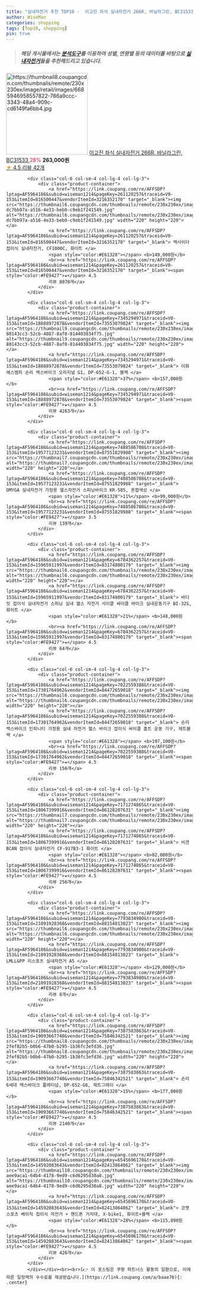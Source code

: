 ```yaml
---
title: "실내자전거 추천 TOP10 -  이고진 좌식 실내자전거 266R, 바닐라그린, BC31533 "
author: WiseMan
categories: shopping
tags: [Top10, shopping]
pin: true
---
```


> ##### 해당 게시물에서는 [**분석도구**](https://itemscout.io/)를 이용하여 **성별**, **연령별** 등의 데이터를 바탕으로 [**실내자전거**](https://link.coupang.com/a/baae76)들을 추천해드리고 있습니다.
<div class="container"><div class="row">
            <div class="col-6 col-sm-4 col-lg-4 col-lg-3">
                <div class="product-container">
                    <a href="https://link.coupang.com/re/AFFSDP?lptag=AF5964186&subid=wiseman1214&pageKey=7471278194&traceid=V0-153&itemId=19495714518&vendorItemId=86605288011" target="_blank"><img src="https://thumbnail8.coupangcdn.com/thumbnails/remote/230x230ex/image/retail/images/6685946958557822-786a9ccc-3343-48a4-909c-cd6149fa6bb4.jpg" alt="https://thumbnail8.coupangcdn.com/thumbnails/remote/230x230ex/image/retail/images/6685946958557822-786a9ccc-3343-48a4-909c-cd6149fa6bb4.jpg" width="220" height="220"></a>
                    <a href="https://link.coupang.com/re/AFFSDP?lptag=AF5964186&subid=wiseman1214&pageKey=7471278194&traceid=V0-153&itemId=19495714518&vendorItemId=86605288011" target="_blank"> 이고진 좌식 실내자전거 266R, 바닐라그린, BC31533 </a>
                    <span style="color:#E61328">28%</span> <b>263,000원</b>
                    <br><a href="https://link.coupang.com/re/AFFSDP?lptag=AF5964186&subid=wiseman1214&pageKey=7471278194&traceid=V0-153&itemId=19495714518&vendorItemId=86605288011" target="_blank"><span style="color:#FE9427">★</span> 4.5
                    리뷰 42개</a>
                </div>
            </div>
            
            <div class="col-6 col-sm-4 col-lg-4 col-lg-3">
                <div class="product-container">
                    <a href="https://link.coupang.com/re/AFFSDP?lptag=AF5964186&subid=wiseman1214&pageKey=261120257&traceid=V0-153&itemId=816500447&vendorItemId=3216352170" target="_blank"><img src="https://thumbnail6.coupangcdn.com/thumbnails/remote/230x230ex/image/retail/images/106935591724808-dc7bb97a-a516-4e33-beb0-c9eb1f241549.jpg" alt="https://thumbnail6.coupangcdn.com/thumbnails/remote/230x230ex/image/retail/images/106935591724808-dc7bb97a-a516-4e33-beb0-c9eb1f241549.jpg" width="220" height="220"></a>
                    <a href="https://link.coupang.com/re/AFFSDP?lptag=AF5964186&subid=wiseman1214&pageKey=261120257&traceid=V0-153&itemId=816500447&vendorItemId=3216352170" target="_blank"> 엑사이더 접이식 실내자전거, CF1000C, 화이트 </a>
                    <span style="color:#E61328"></span> <b>149,000원</b>
                    <br><a href="https://link.coupang.com/re/AFFSDP?lptag=AF5964186&subid=wiseman1214&pageKey=261120257&traceid=V0-153&itemId=816500447&vendorItemId=3216352170" target="_blank"><span style="color:#FE9427">★</span> 4.5
                    리뷰 8078개</a>
                </div>
            </div>
            
            <div class="col-6 col-sm-4 col-lg-4 col-lg-3">
                <div class="product-container">
                    <a href="https://link.coupang.com/re/AFFSDP?lptag=AF5964186&subid=wiseman1214&pageKey=7345294971&traceid=V0-153&itemId=18888972878&vendorItemId=73553079824" target="_blank"><img src="https://thumbnail9.coupangcdn.com/thumbnails/remote/230x230ex/image/retail/images/4952917991388665-80143cc3-52cb-4887-8af0-814403834f75.jpg" alt="https://thumbnail9.coupangcdn.com/thumbnails/remote/230x230ex/image/retail/images/4952917991388665-80143cc3-52cb-4887-8af0-814403834f75.jpg" width="220" height="220"></a>
                    <a href="https://link.coupang.com/re/AFFSDP?lptag=AF5964186&subid=wiseman1214&pageKey=7345294971&traceid=V0-153&itemId=18888972878&vendorItemId=73553079824" target="_blank"> 이화에스엠피 숀리 엑스바이크 오리지널 G1, DP-652-G-1, 블랙 </a>
                    <span style="color:#E61328">37%</span> <b>157,000원</b>
                    <br><a href="https://link.coupang.com/re/AFFSDP?lptag=AF5964186&subid=wiseman1214&pageKey=7345294971&traceid=V0-153&itemId=18888972878&vendorItemId=73553079824" target="_blank"><span style="color:#FE9427">★</span> 4.5
                    리뷰 4263개</a>
                </div>
            </div>
            
            <div class="col-6 col-sm-4 col-lg-4 col-lg-3">
                <div class="product-container">
                    <a href="https://link.coupang.com/re/AFFSDP?lptag=AF5964186&subid=wiseman1214&pageKey=7488586708&traceid=V0-153&itemId=19577123231&vendorItemId=87551829988" target="_blank"><img src="https://thumbnail7.coupangcdn.com/thumbnails/remote/230x230ex/image/vendor_inventory/a21a/7ab1548f1620451042e9b67fbfb933769426e89bf028c54fb21ca89ef463.jpg" alt="https://thumbnail7.coupangcdn.com/thumbnails/remote/230x230ex/image/vendor_inventory/a21a/7ab1548f1620451042e9b67fbfb933769426e89bf028c54fb21ca89ef463.jpg" width="220" height="220"></a>
                    <a href="https://link.coupang.com/re/AFFSDP?lptag=AF5964186&subid=wiseman1214&pageKey=7488586708&traceid=V0-153&itemId=19577123231&vendorItemId=87551829988" target="_blank"> OMYGA 실내자전거 가정용 헬스자전거 스피닝바이크 KR-585, 혼합색상 </a>
                    <span style="color:#E61328">11%</span> <b>99,000원</b>
                    <br><a href="https://link.coupang.com/re/AFFSDP?lptag=AF5964186&subid=wiseman1214&pageKey=7488586708&traceid=V0-153&itemId=19577123231&vendorItemId=87551829988" target="_blank"><span style="color:#FE9427">★</span> 3.5
                    리뷰 139개</a>
                </div>
            </div>
            
            <div class="col-6 col-sm-4 col-lg-4 col-lg-3">
                <div class="product-container">
                    <a href="https://link.coupang.com/re/AFFSDP?lptag=AF5964186&subid=wiseman1214&pageKey=6784362257&traceid=V0-153&itemId=15965911997&vendorItemId=83174800179" target="_blank"><img src="https://thumbnail6.coupangcdn.com/thumbnails/remote/230x230ex/image/vendor_inventory/00c8/f14f33cfe7d94021ecaedbe9307074348987e7d7a74038d503513b6b00b4.jpg" alt="https://thumbnail6.coupangcdn.com/thumbnails/remote/230x230ex/image/vendor_inventory/00c8/f14f33cfe7d94021ecaedbe9307074348987e7d7a74038d503513b6b00b4.jpg" width="220" height="220"></a>
                    <a href="https://link.coupang.com/re/AFFSDP?lptag=AF5964186&subid=wiseman1214&pageKey=6784362257&traceid=V0-153&itemId=15965911997&vendorItemId=83174800179" target="_blank"> 바디잇 접이식 실내자전거 스피닝 실내 헬스 자전거 사이클 싸이클 바이크 실내운동기구 BI-32S, 화이트 </a>
                    <span style="color:#E61328">21%</span> <b>148,000원</b>
                    <br><a href="https://link.coupang.com/re/AFFSDP?lptag=AF5964186&subid=wiseman1214&pageKey=6784362257&traceid=V0-153&itemId=15965911997&vendorItemId=83174800179" target="_blank"><span style="color:#FE9427">★</span> 4.5
                    리뷰 64개</a>
                </div>
            </div>
            
            <div class="col-6 col-sm-4 col-lg-4 col-lg-3">
                <div class="product-container">
                    <a href="https://link.coupang.com/re/AFFSDP?lptag=AF5964186&subid=wiseman1214&pageKey=7022559388&traceid=V0-153&itemId=17301764962&vendorItemId=84472659018" target="_blank"><img src="https://thumbnail6.coupangcdn.com/thumbnails/remote/230x230ex/image/vendor_inventory/ddbd/f33e7dd2567579339a97d19c6fe7b4897b8bee59da835eb30478a208c8da.jpg" alt="https://thumbnail6.coupangcdn.com/thumbnails/remote/230x230ex/image/vendor_inventory/ddbd/f33e7dd2567579339a97d19c6fe7b4897b8bee59da835eb30478a208c8da.jpg" width="220" height="220"></a>
                    <a href="https://link.coupang.com/re/AFFSDP?lptag=AF5964186&subid=wiseman1214&pageKey=7022559388&traceid=V0-153&itemId=17301764962&vendorItemId=84472659018" target="_blank"> 숀리 엑스바이크 인피니티 가정용 실내 자전거 헬스 바이크 접이식 싸이클 홈트 운동 기구, 제트블랙 </a>
                    <span style="color:#E61328"></span> <b>197,100원</b>
                    <br><a href="https://link.coupang.com/re/AFFSDP?lptag=AF5964186&subid=wiseman1214&pageKey=7022559388&traceid=V0-153&itemId=17301764962&vendorItemId=84472659018" target="_blank"><span style="color:#FE9427">★</span> 4.5
                    리뷰 156개</a>
                </div>
            </div>
            
            <div class="col-6 col-sm-4 col-lg-4 col-lg-3">
                <div class="product-container">
                    <a href="https://link.coupang.com/re/AFFSDP?lptag=AF5964186&subid=wiseman1214&pageKey=7171274865&traceid=V0-153&itemId=18067399916&vendorItemId=86128207631" target="_blank"><img src="https://thumbnail7.coupangcdn.com/thumbnails/remote/230x230ex/image/vendor_inventory/873d/ac6d79cea3bb5bc82aae2d1db4c032b64be84044a99a528200dc93215e00.png" alt="https://thumbnail7.coupangcdn.com/thumbnails/remote/230x230ex/image/vendor_inventory/873d/ac6d79cea3bb5bc82aae2d1db4c032b64be84044a99a528200dc93215e00.png" width="220" height="220"></a>
                    <a href="https://link.coupang.com/re/AFFSDP?lptag=AF5964186&subid=wiseman1214&pageKey=7171274865&traceid=V0-153&itemId=18067399916&vendorItemId=86128207631" target="_blank"> 비갠 BCAN 접이식 실내자전거 CF-917B3-1 화이트 </a>
                    <span style="color:#E61328"></span> <b>82,000원</b>
                    <br><a href="https://link.coupang.com/re/AFFSDP?lptag=AF5964186&subid=wiseman1214&pageKey=7171274865&traceid=V0-153&itemId=18067399916&vendorItemId=86128207631" target="_blank"><span style="color:#FE9427">★</span> 4.5
                    리뷰 256개</a>
                </div>
            </div>
            
            <div class="col-6 col-sm-4 col-lg-4 col-lg-3">
                <div class="product-container">
                    <a href="https://link.coupang.com/re/AFFSDP?lptag=AF5964186&subid=wiseman1214&pageKey=7793834980&traceid=V0-153&itemId=21091928368&vendorItemId=88154813023" target="_blank"><img src="https://thumbnail6.coupangcdn.com/thumbnails/remote/230x230ex/image/vendor_inventory/e3c8/176fd1a909608847ca8e21d9d12b3be3017738a8f05a7917439d9d79fc91.jpg" alt="https://thumbnail6.coupangcdn.com/thumbnails/remote/230x230ex/image/vendor_inventory/e3c8/176fd1a909608847ca8e21d9d12b3be3017738a8f05a7917439d9d79fc91.jpg" width="220" height="220"></a>
                    <a href="https://link.coupang.com/re/AFFSDP?lptag=AF5964186&subid=wiseman1214&pageKey=7793834980&traceid=V0-153&itemId=21091928368&vendorItemId=88154813023" target="_blank"> LMLL&PP 리스포츠 실내자전거 A5 </a>
                    <span style="color:#E61328"></span> <b>129,000원</b>
                    <br><a href="https://link.coupang.com/re/AFFSDP?lptag=AF5964186&subid=wiseman1214&pageKey=7793834980&traceid=V0-153&itemId=21091928368&vendorItemId=88154813023" target="_blank"><span style="color:#FE9427">★</span> 4.5
                    리뷰 8개</a>
                </div>
            </div>
            
            <div class="col-6 col-sm-4 col-lg-4 col-lg-3">
                <div class="product-container">
                    <a href="https://link.coupang.com/re/AFFSDP?lptag=AF5964186&subid=wiseman1214&pageKey=7387583863&traceid=V0-153&itemId=19093667740&vendorItemId=75846342521" target="_blank"><img src="https://thumbnail8.coupangcdn.com/thumbnails/remote/230x230ex/image/retail/images/3645862813541348-2fef82b5-b0b6-47b0-b295-1b36fc3efd36.jpg" alt="https://thumbnail8.coupangcdn.com/thumbnails/remote/230x230ex/image/retail/images/3645862813541348-2fef82b5-b0b6-47b0-b295-1b36fc3efd36.jpg" width="220" height="220"></a>
                    <a href="https://link.coupang.com/re/AFFSDP?lptag=AF5964186&subid=wiseman1214&pageKey=7387583863&traceid=V0-153&itemId=19093667740&vendorItemId=75846342521" target="_blank"> 숀리 6세대 엑스바이크 플레티넘, DP-652-G6, 제트그레이 </a>
                    <span style="color:#E61328">15%</span> <b>177,000원</b>
                    <br><a href="https://link.coupang.com/re/AFFSDP?lptag=AF5964186&subid=wiseman1214&pageKey=7387583863&traceid=V0-153&itemId=19093667740&vendorItemId=75846342521" target="_blank"><span style="color:#FE9427">★</span> 4.5
                    리뷰 2140개</a>
                </div>
            </div>
            
            <div class="col-6 col-sm-4 col-lg-4 col-lg-3">
                <div class="product-container">
                    <a href="https://link.coupang.com/re/AFFSDP?lptag=AF5964186&subid=wiseman1214&pageKey=6545696170&traceid=V0-153&itemId=14592083643&vendorItemId=82413864862" target="_blank"><img src="https://thumbnail10.coupangcdn.com/thumbnails/remote/230x230ex/image/retail/images/4359918406771896-aee9aca1-64b4-4178-9ed9-c6d6295d30a8.jpg" alt="https://thumbnail10.coupangcdn.com/thumbnails/remote/230x230ex/image/retail/images/4359918406771896-aee9aca1-64b4-4178-9ed9-c6d6295d30a8.jpg" width="220" height="220"></a>
                    <a href="https://link.coupang.com/re/AFFSDP?lptag=AF5964186&subid=wiseman1214&pageKey=6545696170&traceid=V0-153&itemId=14592083643&vendorItemId=82413864862" target="_blank"> 코멧 스포츠 베이직 접이식 자전거 + 핸드폰 거치대, X-bike1, 화이트+블랙 </a>
                    <span style="color:#E61328">28%</span> <b>115,890원</b>
                    <br><a href="https://link.coupang.com/re/AFFSDP?lptag=AF5964186&subid=wiseman1214&pageKey=6545696170&traceid=V0-153&itemId=14592083643&vendorItemId=82413864862" target="_blank"><span style="color:#FE9427">★</span> 4.5
                    리뷰 426개</a>
                </div>
            </div>
            </div></div><br><br>[👉 이 포스팅은 쿠팡 파트너스 활동의 일환으로, 이에 따른 일정액의 수수료를 제공받습니다.](https://link.coupang.com/a/baae76){: .center}